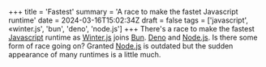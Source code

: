 +++
title = 'Fastest'
summary = 'A race to make the fastet Javascript runtime'
date = 2024-03-16T15:02:34Z
draft = false
tags = ['javascript', «winter.js', 'bun', 'deno', 'node.js']
+++
There's a race to make the fastest [Javascript](https://developer.mozilla.org/en-US/docs/Web/javascript)
runtime as [Winter.js](https://github.com/wasmerio/winterjs) joins [Bun](https://bun.sh/). [Deno](https://deno.com/) and [Node.js](https://nodejs.org/en). Is there some form of race going on?
Granted [Node.js](https://nodejs.org/en) is outdated but the sudden appearance of many runtimes is a little much.
